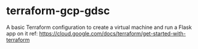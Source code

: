 # terraform-gcp-gdsc
A basic Terraform configuration to create a virtual machine and run a Flask app on it
ref: https://cloud.google.com/docs/terraform/get-started-with-terraform
